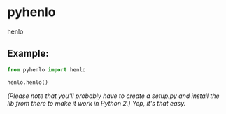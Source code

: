 # pyhenlo
henlo

## Example:

```py
from pyhenlo import henlo

henlo.henlo()
```
*(Please note that you'll probably have to create a setup.py and install the lib from there to make it work in Python 2.)*
*Yep, it's that easy.*
